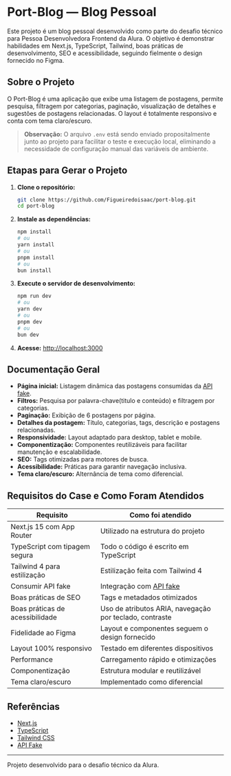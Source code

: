 # Port-Blog — Blog Pessoal

Este projeto é um blog pessoal desenvolvido como parte do desafio técnico para Pessoa Desenvolvedora Frontend da Alura. O objetivo é demonstrar habilidades em Next.js, TypeScript, Tailwind, boas práticas de desenvolvimento, SEO e acessibilidade, seguindo fielmente o design fornecido no Figma.
## Sobre o Projeto

O Port-Blog é uma aplicação que exibe uma listagem de postagens, permite pesquisa, filtragem por categorias, paginação, visualização de detalhes e sugestões de postagens relacionadas. O layout é totalmente responsivo e conta com tema claro/escuro.

> **Observação:** O arquivo `.env` está sendo enviado propositalmente junto ao projeto para facilitar o teste e execução local, eliminando a necessidade de configuração manual das variáveis de ambiente.
## Etapas para Gerar o Projeto

1. **Clone o repositório:**
	```bash
	git clone https://github.com/Figueiredoisaac/port-blog.git
	cd port-blog
	```
2. **Instale as dependências:**
	```bash
	npm install
	# ou
	yarn install
	# ou
	pnpm install
	# ou
	bun install
	```
3. **Execute o servidor de desenvolvimento:**
	```bash
	npm run dev
	# ou
	yarn dev
	# ou
	pnpm dev
	# ou
	bun dev
	```
4. **Acesse:** [http://localhost:3000](http://localhost:3000)
## Documentação Geral

- **Página inicial:** Listagem dinâmica das postagens consumidas da [API fake](https://nextjs-alura-teste.vercel.app/).
- **Filtros:** Pesquisa por palavra-chave(titulo e conteúdo) e filtragem por categorias.
- **Paginação:** Exibição de 6 postagens por página.
- **Detalhes da postagem:** Título, categorias, tags, descrição e postagens relacionadas.
- **Responsividade:** Layout adaptado para desktop, tablet e mobile.
- **Componentização:** Componentes reutilizáveis para facilitar manutenção e escalabilidade.
- **SEO:** Tags otimizadas para motores de busca.
- **Acessibilidade:** Práticas para garantir navegação inclusiva.
- **Tema claro/escuro:** Alternância de tema como diferencial.
## Requisitos do Case e Como Foram Atendidos

| Requisito | Como foi atendido |
|-----------|-------------------|
| Next.js 15 com App Router | Utilizado na estrutura do projeto |
| TypeScript com tipagem segura | Todo o código é escrito em TypeScript |
| Tailwind 4 para estilização | Estilização feita com Tailwind 4 |
| Consumir API fake | Integração com [API fake](https://nextjs-alura-teste.vercel.app/) |
| Boas práticas de SEO | Tags e metadados otimizados |
| Boas práticas de acessibilidade | Uso de atributos ARIA, navegação por teclado, contraste |
| Fidelidade ao Figma | Layout e componentes seguem o design fornecido |
| Layout 100% responsivo | Testado em diferentes dispositivos |
| Performance | Carregamento rápido e otimizações |
| Componentização | Estrutura modular e reutilizável |
| Tema claro/escuro | Implementado como diferencial |

## Referências

- [Next.js](https://nextjs.org/docs)
- [TypeScript](https://www.typescriptlang.org/)
- [Tailwind CSS](https://tailwindcss.com/)
- [API Fake](https://nextjs-alura-teste.vercel.app/)

---
Projeto desenvolvido para o desafio técnico da Alura.


